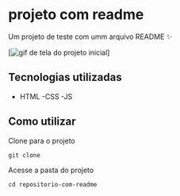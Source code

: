 # projeto com readme
Um projeto de teste com umm arquivo README ✨

[<img src="./schnauzer.gif" alt="gif de tela do projeto inicial">]

## Tecnologias utilizadas
- HTML
-CSS
-JS

## Como utilizar

Clone para o projeto
```
git clone
```
Acesse a pasta do projeto
```
cd repositorio-com-readme
```